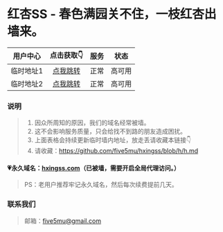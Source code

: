 # 红杏SS - 春色满园关不住，一枝红杏出墙来。

| 用户中心 | 点击获取👇 | 服务 | 状态 |
| :----: | :----: | :----: | :----: |
| 临时地址1 | [点我跳转](https://f.go2ss.xyz) | 正常 | 高可用 |
| 临时地址2 | [点我跳转](https://f.way2h.xyz) | 正常 | 高可用 |

### 说明

> 1. 因众所周知的原因，我们的域名经常被墙。
> 2. 这不会影响服务质量，只会给找不到路的朋友造成困扰。
> 3. 上面表格会持续更新临时墙内地址，放走丢请收藏本链接👇
> 4. 请收藏：https://github.com/five5mu/hxingss/blob/h/h.md

#### 💗永久域名：[hxingss.com](http://hxingss.com)（已被墙，需要开启全局代理访问。）

> PS：老用户推荐牢记永久域名，然后每次续费提前几天。

### 联系我们

> 邮箱：five5mu@gmail.com
